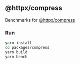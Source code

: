 ## @httpx/compress

Benchmarks for [@httpx/compress](../README.md) 

### Run

```bash
yarn install
cd packages/compress
yarn build
yarn bench
```

